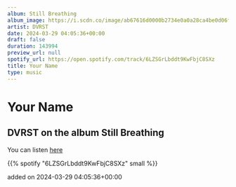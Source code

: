 ```yaml
---
album: Still Breathing
album_image: https://i.scdn.co/image/ab67616d0000b2734e0a0a28ca4be0d06f189f9b
artist: DVRST
date: 2024-03-29 04:05:36+00:00
draft: false
duration: 143994
preview_url: null
spotify_url: https://open.spotify.com/track/6LZSGrLbddt9KwFbjC8SXz
title: Your Name
type: music
---
```



# Your Name

## DVRST on the album Still Breathing

You can listen [here](https://open.spotify.com/track/6LZSGrLbddt9KwFbjC8SXz)

{{% spotify "6LZSGrLbddt9KwFbjC8SXz" small %}}

added on 2024-03-29 04:05:36+00:00
